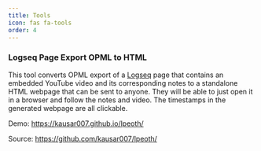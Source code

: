 ```yaml
---
title: Tools
icon: fas fa-tools
order: 4
---
```


### Logseq Page Export OPML to HTML

This tool converts OPML export of a [Logseq](https://logseq.com/) page that contains an embedded YouTube video and its corresponding notes to a standalone HTML webpage that can be sent to anyone. They will be able to just open it in a browser and follow the notes and video. The timestamps in the generated webpage are all clickable.

Demo: <https://kausar007.github.io/lpeoth/>

Source: <https://github.com/kausar007/lpeoth/>
